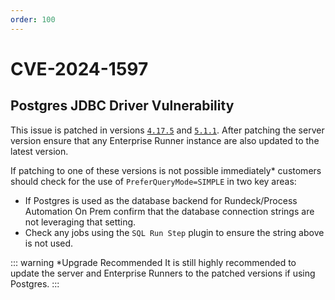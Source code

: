 ```yaml
---
order: 100
---
```


# CVE-2024-1597

## Postgres JDBC Driver Vulnerability


This issue is patched in versions [`4.17.5`](/history/version-4.17.5.md) and [`5.1.1`](/hostory/verison-5.1.1.md).  After patching the server version ensure that any Enterprise Runner instance are also updated to the latest version.

If patching to one of these versions is not possible immediately* customers should check for the use of `PreferQueryMode=SIMPLE` in two key areas:

- If Postgres is used as the database backend for Rundeck/Process Automation On Prem confirm that the database connection strings are not leveraging that setting.
- Check any jobs using the `SQL Run Step` plugin to ensure the string above is not used.

::: warning *Upgrade Recommended 
It is still highly recommended to update the server and Enterprise Runners to the patched versions if using Postgres.
:::
